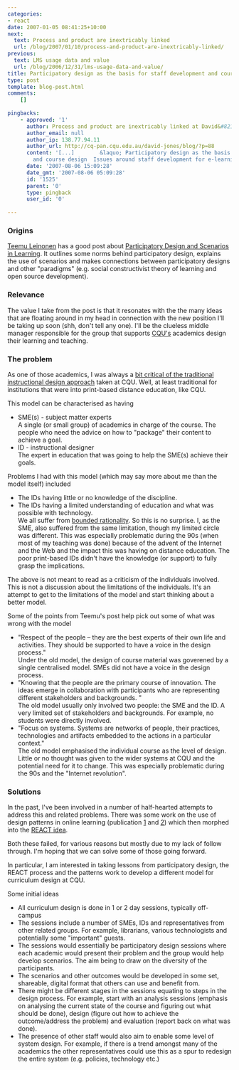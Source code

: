 ```yaml
---
categories:
- react
date: 2007-01-05 08:41:25+10:00
next:
  text: Process and product are inextricably linked
  url: /blog/2007/01/10/process-and-product-are-inextricably-linked/
previous:
  text: LMS usage data and value
  url: /blog/2006/12/31/lms-usage-data-and-value/
title: Participatory design as the basis for staff development and course design
type: post
template: blog-post.html
comments:
    []
    
pingbacks:
    - approved: '1'
      author: Process and product are inextricably linked at David&#8217;s WebLog
      author_email: null
      author_ip: 138.77.94.11
      author_url: http://cq-pan.cqu.edu.au/david-jones/blog/?p=88
      content: '[...]        &laquo; Participatory design as the basis for staff development
        and course design  Issues around staff development for e-learning [...]'
      date: '2007-08-06 15:09:28'
      date_gmt: '2007-08-06 05:09:28'
      id: '1525'
      parent: '0'
      type: pingback
      user_id: '0'
    
---
```

### Origins

[Teemu Leinonen](http://www2.uiah.fi/~tleinone/) has a good post about [Participatory Design and Scenarios in Learning](http://flosse.dicole.org/?item=participatory-design-and-scenarios-in-learning). It outlines some norms behind participatory design, explains the use of scenarios and makes connections between participatory designs and other "paradigms" (e.g. social constructivist theory of learning and open source development).

### Relevance

The value I take from the post is that it resonates with the the many ideas that are floating around in my head in connection with the new position I'll be taking up soon (shh, don't tell any one). I'll be the clueless middle manager responsible for the group that supports [CQU's](http://www.cqu.edu.au/) academics design their learning and teaching.

### The problem

As one of those academics, I was always a [bit critical of the traditional instructional design approach](http://cq-pan.cqu.edu.au/david-jones/Publications/Papers_and_Books/96acm/index.html) taken at CQU. Well, at least traditional for institutions that were into print-based distance education, like CQU.

This model can be characterised as having

- SME(s) - subject matter experts  
    A single (or small group) of academics in charge of the course. The people who need the advice on how to "package" their content to achieve a goal.
- ID - instructional designer  
    The expert in education that was going to help the SME(s) achieve their goals.

Problems I had with this model (which may say more about me than the model itself) included

- The IDs having little or no knowledge of the discipline.
- The IDs having a limited understanding of education and what was possible with technology.  
    We all suffer from [bounded rationality](http://en.wikipedia.org/wiki/Bounded_rationality). So this is no surprise. I, as the SME, also suffered from the same limitation, though my limited circle was different. This was especially problematic during the 90s (when most of my teaching was done) because of the advent of the Internet and the Web and the impact this was having on distance education. The poor print-based IDs didn't have the knowledge (or support) to fully grasp the implications.

The above is not meant to read as a criticism of the individuals involved. This is not a discussion about the limitations of the individuals. It's an attempt to get to the limitations of the model and start thinking about a better model.

Some of the points from Teemu's post help pick out some of what was wrong with the model

- "Respect of the people – they are the best experts of their own life and activities. They should be supported to have a voice in the design process."  
    Under the old model, the design of course material was goverened by a single centralised model. SMEs did not have a voice in the design process.
- "Knowing that the people are the primary course of innovation. The ideas emerge in collaboration with participants who are representing different stakeholders and backgrounds. "  
    The old model usually only involved two people: the SME and the ID. A very limited set of stakeholders and backgrounds. For example, no students were directly involved.
- "Focus on systems. Systems are networks of people, their practices, technologies and artifacts embedded to the actions in a particular context."  
    The old model emphasised the individual course as the level of design. Little or no thought was given to the wider systems at CQU and the potential need for it to change. This was especially problematic during the 90s and the "Internet revolution".

### Solutions

In the past, I've been involved in a number of half-hearted attempts to address this and related problems. There was some work on the use of design patterns in online learning (publication [1](http://cq-pan.cqu.edu.au/david-jones/Publications/Papers_and_Books/webnet99/) and [2](http://cq-pan.cqu.edu.au/david-jones/Publications/Papers_and_Books/ascilite99/)) which then morphed into the [REACT idea](http://sleid.cqu.edu.au/REACT/).

Both these failed, for various reasons but mostly due to my lack of follow through. I'm hoping that we can solve some of those going forward.

In particular, I am interested in taking lessons from participatory design, the REACT process and the patterns work to develop a different model for curriculum design at CQU.

Some initial ideas

- All curriculum design is done in 1 or 2 day sessions, typically off-campus
- The sessions include a number of SMEs, IDs and representatives from other related groups. For example, librarians, various technologists and potentially some "important" guests.
- The sessions would essentially be participatory design sessions where each academic would present their problem and the group would help develop scenarios. The aim being to draw on the diversity of the participants.
- The scenarios and other outcomes would be developed in some set, shareable, digital format that others can use and benefit from.
- There might be different stages in the sessions equating to steps in the design process. For example, start with an analysis sessions (emphasis on analysing the current state of the course and figuring out what should be done), design (figure out how to achieve the outcome/address the problem) and evaluation (report back on what was done).
- The presence of other staff would also aim to enable some level of system design. For example, if there is a trend amongst many of the academics the other representatives could use this as a spur to redesign the entire system (e.g. policies, technology etc.)